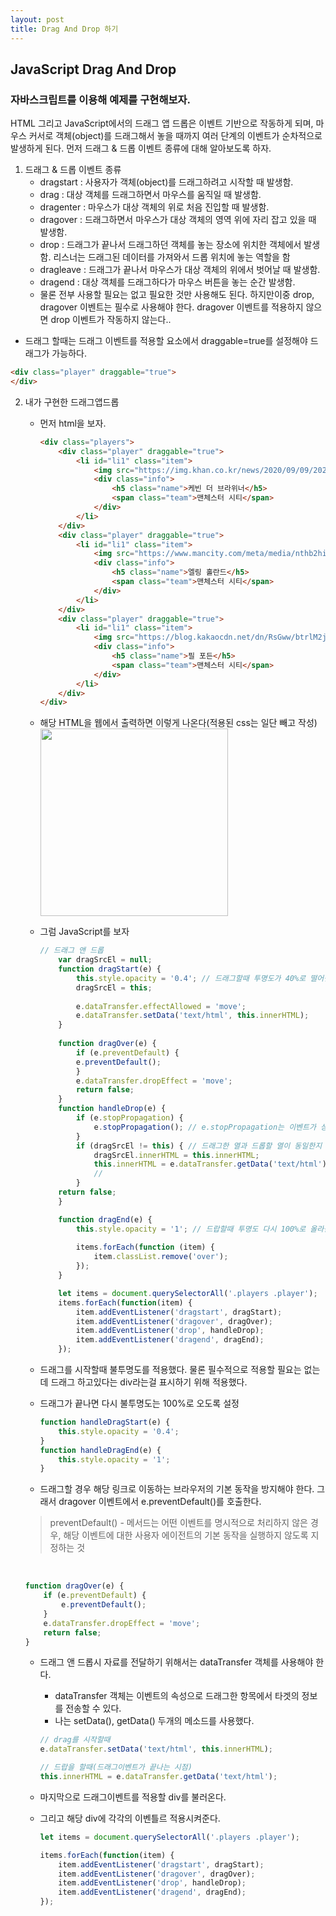 ```yaml
---
layout: post
title: Drag And Drop 하기
---
```


## JavaScript Drag And Drop
### 자바스크립트를 이용해 예제를 구현해보자.

HTML 그리고 JavaScript에서의 드래그 앱 드롭은 이벤트 기반으로 작동하게 되며, 마우스 커서로 객체(object)를 드래그해서 놓을 때까지 여러 단계의 이벤트가 순차적으로 발생하게 된다.
먼저 드래그 & 드롭 이벤트 종류에 대해 알아보도록 하자.

1. 드래그 & 드롭 이벤트 종류
    - dragstart	: 사용자가 객체(object)를 드래그하려고 시작할 때 발생함.
    - drag : 대상 객체를 드래그하면서 마우스를 움직일 때 발생함.
    - dragenter : 마우스가 대상 객체의 위로 처음 진입할 때 발생함.
    - dragover : 드래그하면서 마우스가 대상 객체의 영역 위에 자리 잡고 있을 때 발생함.
    - drop : 드래그가 끝나서 드래그하던 객체를 놓는 장소에 위치한 객체에서 발생함. 리스너는 드래그된 데이터를 가져와서 드롭 위치에 놓는 역할을 함
    - dragleave	: 드래그가 끝나서 마우스가 대상 객체의 위에서 벗어날 때 발생함.
    - dragend : 대상 객체를 드래그하다가 마우스 버튼을 놓는 순간 발생함.
    - 물론 전부 사용할 필요는 없고 필요한 것만 사용해도 된다. 하지만이중 drop, dragover 이벤트는 필수로 사용해야 한다. dragover 이벤트를 적용하지 않으면 drop 이벤트가 작동하지 않는다..
* 드래그 할때는 드래그 이벤트를 적용할 요소에서 draggable=true를 설정해야 드래그가 가능하다.
```html
<div class="player" draggable="true">
</div>
```

2. 내가 구현한 드래그앱드롭
    - 먼저 html을 보자.
        ```html
        <div class="players">
            <div class="player" draggable="true">
                <li id="li1" class="item">
                    <img src="https://img.khan.co.kr/news/2020/09/09/2020091001001134700093591.jpg" class="playerImg" width="110px" height="86px">
                    <div class="info">
                        <h5 class="name">케빈 더 브라위너</h5>
                        <span class="team">맨체스터 시티</span>
                    </div>
                </li>
            </div>
            <div class="player" draggable="true">
                <li id="li1" class="item">
                    <img src="https://www.mancity.com/meta/media/nthb2hil/haaland-signs.jpg?width=560&height=315" class="playerImg" width="110px" height="86px">
                    <div class="info">
                        <h5 class="name">엘링 홀란드</h5>
                        <span class="team">맨체스터 시티</span>
                    </div>
                </li>
            </div>
            <div class="player" draggable="true">
                <li id="li1" class="item">
                    <img src="https://blog.kakaocdn.net/dn/RsGww/btrlM2jMgoo/sBB8t5VkKwWuRy9cBH9H9k/img.jpg" class="playerImg" width="110px" height="86px">
                    <div class="info">
                        <h5 class="name">필 포든</h5>
                        <span class="team">맨체스터 시티</span>
                    </div>
                </li>
            </div>
        </div>
        ```
    - 해당 HTML을 웹에서 출력하면 이렇게 나온다(적용된 css는 일단 빼고 작성)
        <br>
        <img src="https://user-images.githubusercontent.com/107177133/229477160-47ca00b8-7dfc-4689-80fe-e433108716aa.png" width="300px" height="300px"/>
        <br>
    - 그럼 JavaScript를 보자
        ```javascript
        // 드래그 앤 드롭 
            var dragSrcEl = null;
            function dragStart(e) {
                this.style.opacity = '0.4'; // 드래그할때 투명도가 40%로 떨어짐.
                dragSrcEl = this;
                
                e.dataTransfer.effectAllowed = 'move';
                e.dataTransfer.setData('text/html', this.innerHTML);
            }
            
            function dragOver(e) {
                if (e.preventDefault) {
                e.preventDefault();
                }
                e.dataTransfer.dropEffect = 'move';
                return false;
            }
            function handleDrop(e) {
                if (e.stopPropagation) {
                    e.stopPropagation(); // e.stopPropagation는 이벤트가 상위 엘리먼트에 전달되지 않게 막아 준다.
                }
                if (dragSrcEl != this) { // 드래그한 열과 드롭할 열이 동일한지 확인합니다.
                    dragSrcEl.innerHTML = this.innerHTML;
                    this.innerHTML = e.dataTransfer.getData('text/html');
                    //
                }
            return false;
            }

            function dragEnd(e) {
                this.style.opacity = '1'; // 드랍할때 투명도 다시 100%로 올라감.
            
                items.forEach(function (item) {
                    item.classList.remove('over');
                });
            }

            let items = document.querySelectorAll('.players .player');
            items.forEach(function(item) {
                item.addEventListener('dragstart', dragStart);
                item.addEventListener('dragover', dragOver);
                item.addEventListener('drop', handleDrop);
                item.addEventListener('dragend', dragEnd);
            });
        ```
        
     - 드래그를 시작할때 불투명도를 적용했다. 물론 필수적으로 적용할 필요는 없는데 드래그 하고있다는 div라는걸 표시하기 위해 적용했다.
     - 드래그가 끝나면 다시 불투명도는 100%로 오도록 설정
        ```javascript
        function handleDragStart(e) {
            this.style.opacity = '0.4';
        }
        function handleDragEnd(e) {
            this.style.opacity = '1';
        }
        ```
    - 드래그할 경우 해당 링크로 이동하는 브라우저의 기본 동작을 방지해야 한다. 그래서 dragover 이벤트에서 e.preventDefault()를 호출한다.
    > preventDefault()
        - 메서드는 어떤 이벤트를 명시적으로 처리하지 않은 경우, 해당 이벤트에 대한 사용자 에이전트의 기본 동작을 실행하지 않도록 지정하는 것
    <br>
    
    ```javascript
    function dragOver(e) {
        if (e.preventDefault) {
            e.preventDefault();
        }
        e.dataTransfer.dropEffect = 'move';
        return false;
    }
    ```            
    - 드래그 앤 드롭시 자료를 전달하기 위해서는 dataTransfer 객체를 사용해야 한다. 
        - dataTransfer 객체는 이벤트의 속성으로 드래그한 항목에서 타겟의 정보를 전송할 수 있다.
        - 나는 setData(), getData() 두개의 메소드를 사용했다.
        ```javascript
        // drag를 시작할때
        e.dataTransfer.setData('text/html', this.innerHTML);
        
        // 드랍을 할때(드래그이벤트가 끝나는 시점)
        this.innerHTML = e.dataTransfer.getData('text/html');
        ```
    
    - 마지막으로 드래그이벤트를 적용할 div를 불러온다.
    - 그리고 해당 div에 각각의 이벤틀르 적용시켜준다.
        ```javascript
        let items = document.querySelectorAll('.players .player');
        
        items.forEach(function(item) {
            item.addEventListener('dragstart', dragStart);
            item.addEventListener('dragover', dragOver);
            item.addEventListener('drop', handleDrop);
            item.addEventListener('dragend', dragEnd);
        });
        ```














